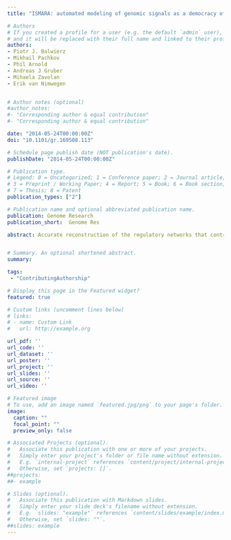 ```yaml
---
title: "ISMARA: automated modeling of genomic signals as a democracy of regulatory motifs"

# Authors
# If you created a profile for a user (e.g. the default `admin` user), write the username (folder name) here 
# and it will be replaced with their full name and linked to their profile.
authors:
- Piotr J. Balwierz
- Mikhail Pachkov
- Phil Arnold
- Andreas J Gruber
- Mihaela Zavolan
- Erik van Nimwegen


# Author notes (optional)
#author_notes:
#- "Corresponding author & equal contribution"
#- "Corresponding author & equal contribution"

date: "2014-05-24T00:00:00Z"
doi: "10.1101/gr.169508.113"

# Schedule page publish date (NOT publication's date).
publishDate: "2014-05-24T00:00:00Z"

# Publication type.
# Legend: 0 = Uncategorized; 1 = Conference paper; 2 = Journal article;
# 3 = Preprint / Working Paper; 4 = Report; 5 = Book; 6 = Book section;
# 7 = Thesis; 8 = Patent
publication_types: ["2"]

# Publication name and optional abbreviated publication name.
publication: Genome Research
publication_short:  Genome Res

abstract: Accurate reconstruction of the regulatory networks that control gene expression is one of the key current challenges in molecular biology. Although gene expression and chromatin state dynamics are ultimately encoded by constellations of binding sites recognized by regulators such as transcriptions factors (TFs) and microRNAs (miRNAs), our understanding of this regulatory code and its context-dependent read-out remains very limited. Given that there are thousands of potential regulators in mammals, it is not practical to use direct experimentation to identify which of these play a key role for a particular system of interest. We developed a methodology that models gene expression or chromatin modifications in terms of genome-wide predictions of regulatory sites, and completely automated it into a web-based tool called ISMARA (Integrated System for Motif Activity Response Analysis), located at http://ismara.unibas.ch. Given as input only gene expression or chromatin state data across a set of samples, ISMARA identifies the key TFs and miRNAs driving expression/chromatin changes and makes detailed predictions regarding their regulatory roles. These include predicted activities of the regulators across the samples, their genome-wide targets, enriched gene categories among the targets, and direct interactions between the regulators. Applying ISMARA to data sets from well-studied systems, we show that it consistently identifies known key regulators ab initio. We also present a number of novel predictions including regulatory interactions in innate immunity, a master regulator of mucociliary differentiation, TFs consistently disregulated in cancer, and TFs that mediate specific chromatin modifications.


# Summary. An optional shortened abstract.
summary: 

tags:
 - "ContributingAuthorship"

# Display this page in the Featured widget?
featured: true

# Custom links (uncomment lines below)
# links:
# - name: Custom Link
#   url: http://example.org

url_pdf: ''
url_code: ''
url_dataset: ''
url_poster: ''
url_project: ''
url_slides: ''
url_source: ''
url_video: ''

# Featured image
# To use, add an image named `featured.jpg/png` to your page's folder. 
image:
  caption: ""
  focal_point: ""
  preview_only: false

# Associated Projects (optional).
#   Associate this publication with one or more of your projects.
#   Simply enter your project's folder or file name without extension.
#   E.g. `internal-project` references `content/project/internal-project/index.md`.
#   Otherwise, set `projects: []`.
##projects:
##- example

# Slides (optional).
#   Associate this publication with Markdown slides.
#   Simply enter your slide deck's filename without extension.
#   E.g. `slides: "example"` references `content/slides/example/index.md`.
#   Otherwise, set `slides: ""`.
##slides: example
---
```



